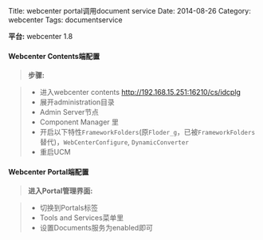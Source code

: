 Title: webcenter portal调用document service
Date: 2014-08-26
Category: webcenter
Tags: documentservice

**平台:** webcenter 1.8

#### <i class="icon-file"></i> Webcenter Contents端配置
> **步骤:**

> - 进入webcenter contents http://192.168.15.251:16210/cs/idcplg
> - 展开administration目录
> - Admin Server节点
> - Component Manager 里
> - 开启以下特性`FrameworkFolders`(原`Floder_g`，已被`FrameworkFolders`替代)，`WebCenterConfigure`, `DynamicConverter`
> - 重启UCM

#### <i class="icon-file"></i>  Webcenter Portal端配置

> **进入Portal管理界面:**

> - 切换到Portals标签
> - Tools and Services菜单里
> - 设置Documents服务为enabled即可
